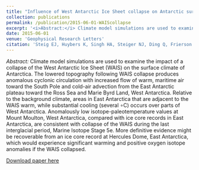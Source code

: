 ```yaml
---
title: "Influence of West Antarctic Ice Sheet collapse on Antarctic surface climate"
collection: publications
permalink: /publication/2015-06-01-WAIScollapse
excerpt: '<i>Abstract:</i> Climate model simulations are used to examine the impact of a collapse of the West Antarctic Ice Sheet (WAIS) on the surface climate of Antarctica. The lowered topography following WAIS collapse produces anomalous cyclonic circulation with increased flow of warm, maritime air toward the South Pole and cold-air advection from the East Antarctic plateau toward the Ross Sea and Marie Byrd Land, West Antarctica. Relative to the background climate, areas in East Antarctica that are adjacent to the WAIS warm, while substantial cooling (several ∘C) occurs over parts of West Antarctica. Anomalously low isotope-paleotemperature values at Mount Moulton, West Antarctica, compared with ice core records in East Antarctica, are consistent with collapse of the WAIS during the last interglacial period, Marine Isotope Stage 5e. More definitive evidence might be recoverable from an ice core record at Hercules Dome, East Antarctica, which would experience significant warming and positive oxygen isotope anomalies if the WAIS collapsed.'
date: 2015-06-01
venue: 'Geophysical Research Letters'
citation: 'Steig EJ, Huybers K, Singh HA, Steiger NJ, Ding Q, Frierson DMW, Popp T, White JWC. (2015). &quot;Influence of West Antarctic Ice Sheet collapse on Antarctic surface climate.&quot; <i>Geophysical Research Letters</i>. 42: pp 4862-4868.'
---
```


<i>Abstract:</i> Climate model simulations are used to examine the impact of a collapse of the West Antarctic Ice Sheet (WAIS) on the surface climate of Antarctica. The lowered topography following WAIS collapse produces anomalous cyclonic circulation with increased flow of warm, maritime air toward the South Pole and cold-air advection from the East Antarctic plateau toward the Ross Sea and Marie Byrd Land, West Antarctica. Relative to the background climate, areas in East Antarctica that are adjacent to the WAIS warm, while substantial cooling (several ∘C) occurs over parts of West Antarctica. Anomalously low isotope-paleotemperature values at Mount Moulton, West Antarctica, compared with ice core records in East Antarctica, are consistent with collapse of the WAIS during the last interglacial period, Marine Isotope Stage 5e. More definitive evidence might be recoverable from an ice core record at Hercules Dome, East Antarctica, which would experience significant warming and positive oxygen isotope anomalies if the WAIS collapsed.

[Download paper here](http://hansialice.github.io/files/GRL-SteigEtAl2015-WAIScollapse.pdf)
